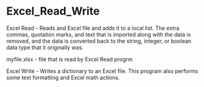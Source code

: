 # Excel_Read_Write

Excel Read - Reads and Excel file and adds it to a local list.
The extra commas, quotation marks, and text that is imported along with the data
is removed, and the data is converted back to the string, integer, or boolean
data type that it originally was.

myfile.xlsx - file that is read by Excel Read progrm

Excel Write - Writes a dictionary to an Excel file.
This program also performs some text formatting and Excel math actions.

